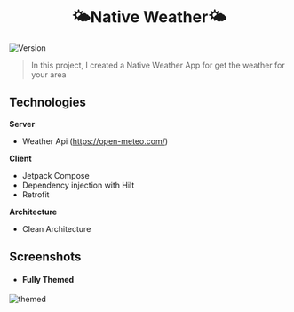 <h1 align="center">🌤Native Weather🌤</h1>
<p>
  <img alt="Version" src="https://img.shields.io/badge/version-1.0-blue.svg?cacheSeconds=2592000" />
</p>

> In this project, I created a Native Weather App for get the weather for your area

## Technologies
**Server**
- Weather Api (https://open-meteo.com/)

**Client**
- Jetpack Compose
- Dependency injection with Hilt
- Retrofit

**Architecture**
- Clean Architecture

## Screenshots
- #### Fully Themed
![themed](https://github.com/DaDaDaTheoryNow/Native-Weather/assets/105795587/a915abad-2127-4fe6-a85e-1a6bb4330831)
